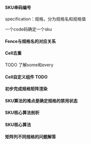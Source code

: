 #### SKU串码编号

specification：规格，分为规格名和规格值

一个code码确定一个sku

#### Fence与规格名的对应关系

#### Cell去重

TODO 了解some和every

#### Cell自定义组件 TODO 

#### 初步完成规格矩阵渲染

#### SKU算法的难点是确定规格的禁用状态

#### SKU核心算法剖析

#### SKU核心算法

#### 矩阵列不同规格的问题解答